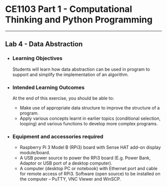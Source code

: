 # **CE1103 Part 1 - Computational Thinking and Python Programming**
--- 


## **Lab 4 - Data Abstraction**

* ### Learning Objectives
    Students will learn how data abstraction can be used in program to support and simplify the implementation of an algorithm.

* ### Intended Learning Outcomes
    At the end of this exercise, you should be able to:

    * Make use of appropriate data structure to improve the structure of a program.
    * Apply various concepts learnt in earlier topics (conditional selection, looping) and various functions to develop more complex programs.

* ### Equipment and accessories required
    * Raspberry Pi 3 Model B (RPi3) board with Sense HAT add-on display module/board.
    * A USB power source to power the RPi3 board (E.g. Power Bank, Adaptor or USB
    port of a desktop computer).
    * A computer (desktop PC or notebook) with Ethernet port and cable for remote
    access of RPi3. Software (open source) to be installed on the computer – PuTTY,
    VNC Viewer and WinSCP.